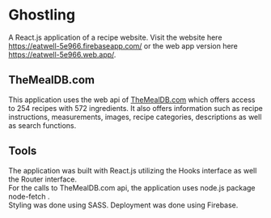 # Ghostling
A React.js application of a recipe website. Visit the website here https://eatwell-5e966.firebaseapp.com/ or the web app version here https://eatwell-5e966.web.app/.

## TheMealDB.com
This application uses the web api of <a href='https://www.themealdb.com/'>TheMealDB.com</a> which offers access to 254 recipes with 572 ingredients. It also offers information such as recipe instructions, measurements, images, recipe categories, descriptions as well as search functions.

## Tools
The application was built with React.js utilizing the Hooks interface as well the Router interface.<br>
For the calls to TheMealDB.com api, the application uses node.js package node-fetch .<br>
Styling was done using SASS.
Deployment was done using Firebase.
